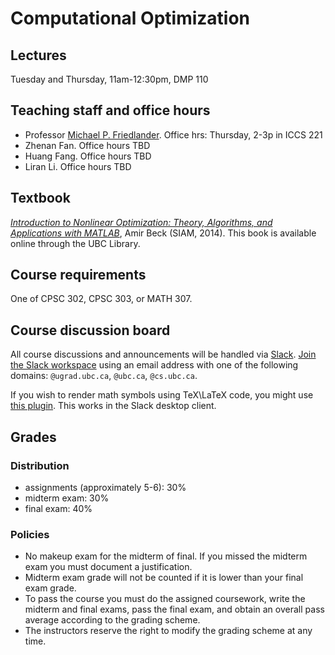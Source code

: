 # Computational Optimization

## Lectures

Tuesday and Thursday, 11am-12:30pm, DMP 110

## Teaching staff and office hours

- Professor [Michael P. Friedlander](https://www.cs.ubc.ca/~mpf). Office hrs: Thursday, 2-3p in ICCS 221
- Zhenan Fan. Office hours TBD
- Huang Fang. Office hours TBD
- Liran Li. Office hours TBD

## Textbook

*[Introduction to Nonlinear Optimization: Theory, Algorithms, and Applications with MATLAB](https://doi.org/10.1137/1.9781611973655)*,
 Amir Beck (SIAM, 2014). This book is available online through the UBC Library.

## Course requirements

One of CPSC 302, CPSC 303, or MATH 307.

## Course discussion board

All course discussions and announcements will be handled via
[Slack](https://join.slack.com/t/cpsc406-2017/signup).
[Join the Slack workspace](https://join.slack.com/t/cpsc406-2017/signup)
using an email address with one of the following domains:
`@ugrad.ubc.ca`, `@ubc.ca`, `@cs.ubc.ca`.

If you wish to render math symbols using TeX\LaTeX code, you might use
[this plugin](https://github.com/fsavje/math-with-slack). This works
in the Slack desktop client.

## Grades

### Distribution
- assignments (approximately 5-6): 30%
- midterm exam: 30%
- final exam: 40%

### Policies

- No makeup exam for the midterm of final. If you missed the
midterm exam you must document a justification.
- Midterm exam grade will not be counted if it is lower than
your final exam grade.
- To pass the course you must do the assigned
coursework, write the midterm and final exams, pass the final exam,
and obtain an overall pass average according to the grading
scheme.
- The instructors reserve the right to modify the grading scheme at any
time.

